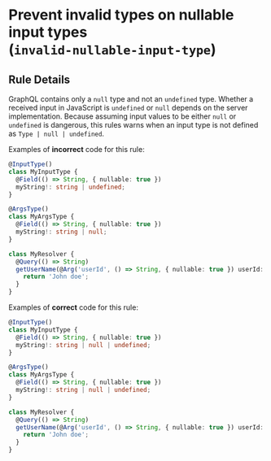 # Prevent invalid types on nullable input types<br/>(`invalid-nullable-input-type`)

## Rule Details

GraphQL contains only a `null` type and not an `undefined` type. Whether a received input in JavaScript is `undefined` or `null` depends on the server implementation. Because assuming input values to be either `null` or `undefined` is dangerous, this rules warns when an input type is not defined as `Type | null | undefined`.

Examples of **incorrect** code for this rule:

```ts
@InputType()
class MyInputType {
  @Field(() => String, { nullable: true })
  myString!: string | undefined;
}
```

```ts
@ArgsType()
class MyArgsType {
  @Field(() => String, { nullable: true })
  myString!: string | null;
}
```

```ts
class MyResolver {
  @Query(() => String)
  getUserName(@Arg('userId', () => String, { nullable: true }) userId: string | null) {
    return 'John doe';
  }
}
```

Examples of **correct** code for this rule:

```ts
@InputType()
class MyInputType {
  @Field(() => String, { nullable: true })
  myString!: string | null | undefined;
}
```

```ts
@ArgsType()
class MyArgsType {
  @Field(() => String, { nullable: true })
  myString!: string | null | undefined;
}
```

```ts
class MyResolver {
  @Query(() => String)
  getUserName(@Arg('userId', () => String, { nullable: true }) userId: string | null | undefined) {
    return 'John doe';
  }
}
```
